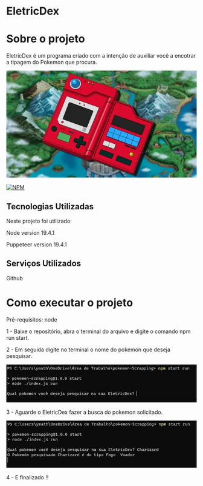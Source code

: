 # EletricDex

# Sobre o projeto 
EletricDex é um programa criado com a intenção de auxiliar você a encotrar a tipagem do Pokemon que procura.

![Logo of the project](https://raw.githubusercontent.com/yanmathzz/EletricDex/main/img/pokedex.webp)

[![NPM](https://img.shields.io/badge/license-MIT-green)](https://github.com/yanmathzz/pokemon-Scrapping/blob/master/LICENCE)

## Tecnologias Utilizadas
Neste projeto foi utilizado:

Node version 19.4.1

Puppeteer version  19.4.1

## Serviços Utilizados

Github

# Como executar o projeto 
Pré-requisitos: node

1 - Baixe o repositório, abra o terminal do arquivo e digite o comando npm run start.

2 - Em seguida digite no terminal o nome do pokemon que deseja pesquisar.

![img](https://github.com/yanmathzz/EletricDex/blob/main/img/Pergunta.png?raw=true)

3 - Aguarde o EletricDex fazer a busca do pokemon solicitado.

![Posts](https://github.com/yanmathzz/EletricDex/blob/main/img/resultado.png?raw=true)

4 - E finalizado !!
